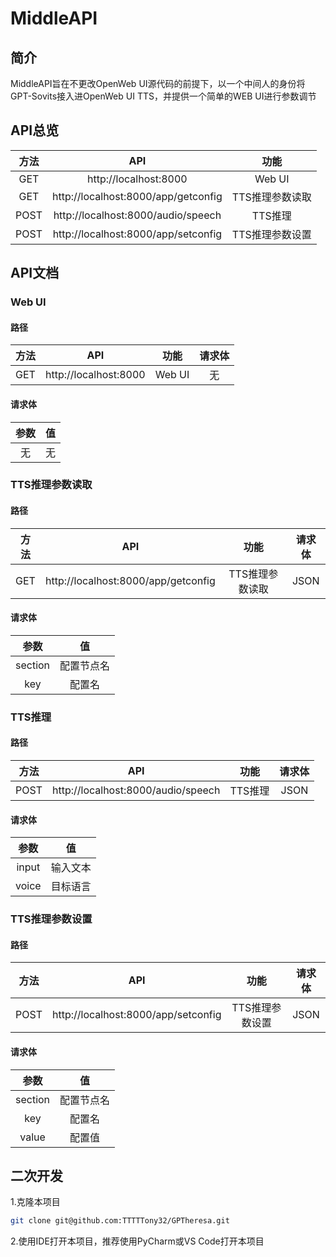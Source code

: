 # MiddleAPI

## 简介
MiddleAPI旨在不更改OpenWeb UI源代码的前提下，以一个中间人的身份将GPT-Sovits接入进OpenWeb UI TTS，并提供一个简单的WEB UI进行参数调节

## API总览
|  方法  |                 API                  |    功能     |
|:----:|:------------------------------------:|:---------:|
| GET  |        http://localhost:8000         |  Web UI   |
| GET  | http://localhost:8000/app/getconfig  | TTS推理参数读取 |
| POST |  http://localhost:8000/audio/speech  |   TTS推理   |
| POST | http://localhost:8000/app/setconfig  | TTS推理参数设置 |

## API文档

### Web UI

#### 路径
| 方法  |          API          |   功能   | 请求体 |
|:---:|:---------------------:|:------:|:---:|
| GET | http://localhost:8000 | Web UI |  无  |

#### 请求体
| 参数 | 值 |
|:--:|:-:|
| 无  | 无 |

### TTS推理参数读取

#### 路径
| 方法  |                 API                 |   功能   | 请求体  |
|:---:|:-----------------------------------:|:------:|:----:|
| GET | http://localhost:8000/app/getconfig | TTS推理参数读取 | JSON |

#### 请求体
|   参数    |   值   |
|:-------:|:-----:|
| section | 配置节点名 |
|   key   |  配置名  |

### TTS推理

#### 路径
|  方法  |                 API                 |   功能   | 请求体  |
|:----:|:-----------------------------------:|:------:|:----:|
| POST | http://localhost:8000/audio/speech | TTS推理 | JSON |

#### 请求体
|  参数   |  值   |
|:-----:|:----:|
| input | 输入文本 |
| voice | 目标语言 |

### TTS推理参数设置

#### 路径
|  方法  |                 API                 |   功能   | 请求体  |
|:----:|:-----------------------------------:|:------:|:----:|
| POST | http://localhost:8000/app/setconfig | TTS推理参数设置 | JSON |

#### 请求体
|   参数    |   值   |
|:-------:|:-----:|
| section | 配置节点名 |
|   key   |  配置名  |
|  value  |  配置值  |

## 二次开发
1.克隆本项目
```bash
git clone git@github.com:TTTTTony32/GPTheresa.git
```
2.使用IDE打开本项目，推荐使用PyCharm或VS Code打开本项目